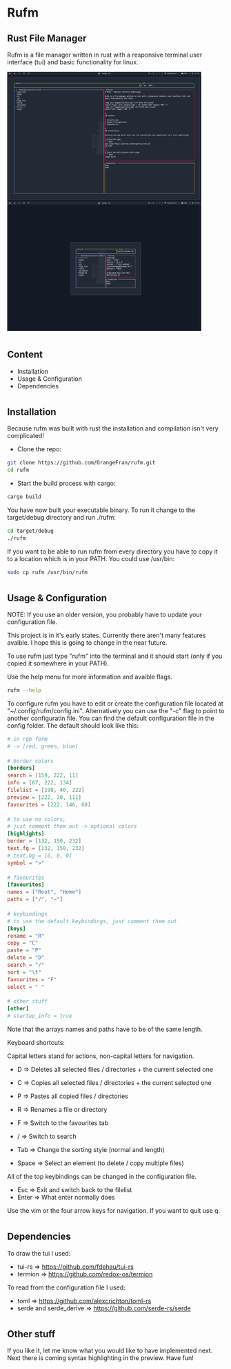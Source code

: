 # Rufm
## **Ru**st **F**ile **M**anager

Rufm is a file manager written in rust with a responsive terminal user interface (tui) and basic functionality for linux.

<img src="images/fullsize.png" alt="Rufm full-sized"
	style="float: left; margin-right = 1%" width="450" height="300" />
<img src="images/smallsize.png" alt="Rufm small-sized"
	width="450" height="300" />

# 
## Content

* Installation
* Usage & Configuration
* Dependencies

# 
## Installation

Because rufm was built with rust the installation and compilation isn't very complicated!

* Clone the repo:
``` bash
git clone https://github.com/OrangeFran/rufm.git
cd rufm
```

* Start the build process with cargo:
``` bash
cargo build
```

You have now built your executable binary. To run it change to the target/debug directory and run ./rufm:

``` bash
cd target/debug 
./rufm 
```

If you want to be able to run rufm from every directory you have to copy it to a location which is in your PATH. You could use /usr/bin:

``` bash
sudo cp rufm /usr/bin/rufm
```

# 
## Usage & Configuration

NOTE: If you use an older version, you probably have to update your configuration file.

This project is in it's early states. Currently there aren't many features avaible.
I hope this is going to change in the near future.

To use rufm just type "rufm" into the terminal and it should start (only if you copied it somewhere in your PATH).

Use the help menu for more information and avaible flags.
``` bash
rufm --help
```

To configure rufm you have to edit or create the configuration file located at "~/.config/rufm/config.ini". Alternatively you can use the "-c" flag to point to another configuratin file. You can find the default configuration file in the config folder.
The default should look like this:

``` toml
# in rgb form
# -> [red, green, blue]

# border colors
[borders]
search = [159, 222, 11]
info = [67, 222, 134]
filelist = [198, 40, 222]
preview = [222, 20, 111]
favourites = [222, 146, 60]

# to use no colors, 
# just comment them out -> optional colors
[highlights]
border = [132, 150, 232]
text.fg = [132, 150, 232]
# text.bg = [0, 0, 0]
symbol = ">"

# favourites
[favourites]
names = ["Root", "Home"]
paths = ["/", "~"]

# keybindings
# to use the default keybindings, just comment them out
[keys]
rename = "R"
copy = "C"
paste = "P"
delete = "D"
search = "/"
sort = "\t"
favourites = "F"
select = " "

# other stuff
[other]
# startup_info = true
```

Note that the arrays names and paths have to be of the same length.

Keyboard shortcuts:

Capital letters stand for actions, non-capital letters for navigation.

- D => Deletes all selected files / directories + the current selected one
- C => Copies all selected files / directories + the current selected one
- P => Pastes all copied files / directories
- R => Renames a file or directory

- F => Switch to the favourites tab
- / => Switch to search

- Tab => Change the sorting style (normal and length)
- Space => Select an element (to delete / copy multiple files)

All of the top keybindings can be changed in the configuration file.

- Esc => Exit and switch back to the filelist
- Enter => What enter normally does

Use the vim or the four arrow keys for navigation.
If you want to quit use q.

# 
## Dependencies

To draw the tui I used:
- tui-rs => https://github.com/fdehau/tui-rs
- termion => https://github.com/redox-os/termion

To read from the configuration file I used:
- toml => https://github.com/alexcrichton/toml-rs
- serde and serde_derive => https://github.com/serde-rs/serde

#
## Other stuff

If you like it, let me know what you would like to have implemented next.
Next there is coming syntax highlighting in the preview.
Have fun!
